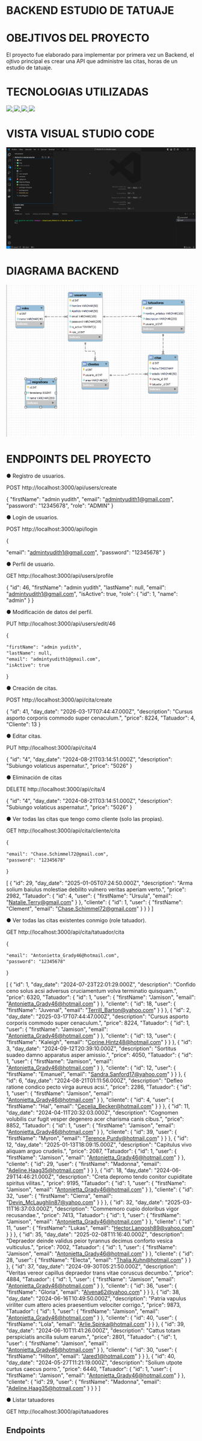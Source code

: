 # BACKEND ESTUDIO DE TATUAJE

# OBEJTIVOS DEL PROYECTO
El proyecto fue elaborado para implementar por primera vez un Backend, el ojtivo principal es crear una API que administre las citas, horas de un estudio de tatuaje.

# TECNOLOGIAS UTILIZADAS 
<div alineacion ="center">

<a href="https://developer.mozilla.org/es/docs/Web/JavaScript">
    <img src= "https://img.shields.io/badge/javascipt-EFD81D?style=for-the-badge&logo=javascript&logoColor=black"/>
</a>

<a href="https://nodejs.org/en">
    <img src= "https://img.shields.io/badge/node.js-026E00?style=for-the-badge&logo=node.js&logoColor=white"/>
</a>

<a href="https://www.expressjs.com/">
    <img src= "https://img.shields.io/badge/express.js-%23404d59.svg?style=for-the-badge&logo=express&logoColor=%2361DAFB"/>
</a>

<a href="https://www.typescriptlang.org/">
    <img src="https://img.shields.io/badge/typescript-blue?style=for-the-badge&logo=typescript&logoColor=white">
</a>

 </div>



# VISTA VISUAL STUDIO CODE
![Imagen](/VisualCodeProyecto4.png)



# DIAGRAMA BACKEND  
![Imagen DB](/DiagramaTatto.png)


# ENDPOINTS DEL PROYECTO

● Registro de usuarios.

POST http://localhost:3000/api/users/create

{
    "firstName": "admin yudith",
    "email": "admintyudith1@gmail.com",
    "password": "12345678",
    "role": "ADMIN"
 }


● Login de usuarios.

POST http://localhost:3000/api/login

{
           
  "email": "admintyudith1@gmail.com",
  "password": "12345678"
 }


● Perfil de usuario.

GET http://localhost:3000/api/users/profile

{
	"id": 46,
	"firstName": "admin yudith",
	"lastName": null,
	"email": "admintyudith1@gmail.com",
	"isActive": true,
	"role": {
	"id": 1,
	"name": "admin"
	}
}


● Modificación de datos del perfil.

PUT http://localhost:3000/api/users/edit/46

{

	"firstName": "admin yudith",
	"lastName": null,
	"email": "admintyudith1@gmail.com",
	"isActive": true
	
}


● Creación de citas.

POST http://localhost:3000/api/cita/create

{
	"id": 41,
	"day_date": "2026-03-17T07:44:47.000Z",
	"description": "Cursus asporto corporis commodo super cenaculum.",
	"price": 8224,
	"Tatuador": 4,
	"Cliente": 13
}

● Editar citas.

PUT http://localhost:3000/api/cita/4

{
	"id": "4",
	"day_date": "2024-08-21T03:14:51.000Z",
	"description": "Subiungo volaticus aspernatur.",
	"price": "5026"
}


● Eliminación de citas

DELETE http://localhost:3000/api/cita/4

{
	"id": "4",
	"day_date": "2024-08-21T03:14:51.000Z",
	"description": "Subiungo volaticus aspernatur.",
	"price": "5026"
}

● Ver todas las citas que tengo como cliente (solo las propias).

GET http://localhost:3000/api/cita/cliente/cita

{
           
    "email": "Chase.Schimmel72@gmail.com",
    "password": "12345678"
                
 }


[
	{
		"id": 29,
		"day_date": "2025-01-05T07:24:50.000Z",
		"description": "Arma solium baiulus molestiae debilito vulnero veritas aperiam verto.",
		"price": 2982,
		"Tatuador": {
			"id": 4,
			"user": {
				"firstName": "Ursula",
				"email": "Natalie.Terry@gmail.com"
			}
		},
		"cliente": {
			"id": 1,
			"user": {
				"firstName": "Clement",
				"email": "Chase.Schimmel72@gmail.com"
			}
		}
	}
]

● Ver todas las citas existentes conmigo (role tatuador).

GET http://localhost:3000/api/cita/tatuador/cita

{
           
    "email": "Antonietta_Grady46@hotmail.com",
    "password": "12345678"
                
 }



[
	{
		"id": 1,
		"day_date": "2024-07-23T22:01:29.000Z",
		"description": "Confido ceno solus acsi adversus cruciamentum volva terminatio quisquam.",
		"price": 6320,
		"Tatuador": {
			"id": 1,
			"user": {
				"firstName": "Jamison",
				"email": "Antonietta_Grady46@hotmail.com"
			}
		},
		"cliente": {
			"id": 18,
			"user": {
				"firstName": "Juvenal",
				"email": "Terrill_Barton@yahoo.com"
			}
		}
	},
	{
		"id": 2,
		"day_date": "2025-03-17T07:44:47.000Z",
		"description": "Cursus asporto corporis commodo super cenaculum.",
		"price": 8224,
		"Tatuador": {
			"id": 1,
			"user": {
				"firstName": "Jamison",
				"email": "Antonietta_Grady46@hotmail.com"
			}
		},
		"cliente": {
			"id": 13,
			"user": {
				"firstName": "Kaleigh",
				"email": "Corine.Hintz48@hotmail.com"
			}
		}
	},
	{
		"id": 3,
		"day_date": "2024-09-12T20:39:10.000Z",
		"description": "Sortitus suadeo damno apparatus asper amissio.",
		"price": 4050,
		"Tatuador": {
			"id": 1,
			"user": {
				"firstName": "Jamison",
				"email": "Antonietta_Grady46@hotmail.com"
			}
		},
		"cliente": {
			"id": 12,
			"user": {
				"firstName": "Emanuel",
				"email": "Sandra.Sanford17@yahoo.com"
			}
		}
	},
	{
		"id": 6,
		"day_date": "2024-08-21T01:11:56.000Z",
		"description": "Defleo ratione condico pecto virga aureus acsi.",
		"price": 2286,
		"Tatuador": {
			"id": 1,
			"user": {
				"firstName": "Jamison",
				"email": "Antonietta_Grady46@hotmail.com"
			}
		},
		"cliente": {
			"id": 4,
			"user": {
				"firstName": "Hal",
				"email": "Cecelia_Becker@hotmail.com"
			}
		}
	},
	{
		"id": 11,
		"day_date": "2024-04-11T20:32:03.000Z",
		"description": "Cognomen volubilis cur fugit vesper degenero acer charisma canis cibus.",
		"price": 8852,
		"Tatuador": {
			"id": 1,
			"user": {
				"firstName": "Jamison",
				"email": "Antonietta_Grady46@hotmail.com"
			}
		},
		"cliente": {
			"id": 39,
			"user": {
				"firstName": "Myron",
				"email": "Terence.Purdy@hotmail.com"
			}
		}
	},
	{
		"id": 12,
		"day_date": "2025-01-13T18:09:15.000Z",
		"description": "Capitulus vivo aliquam arguo crudelis.",
		"price": 2087,
		"Tatuador": {
			"id": 1,
			"user": {
				"firstName": "Jamison",
				"email": "Antonietta_Grady46@hotmail.com"
			}
		},
		"cliente": {
			"id": 29,
			"user": {
				"firstName": "Madonna",
				"email": "Adeline.Haag35@hotmail.com"
			}
		}
	},
	{
		"id": 18,
		"day_date": "2024-06-29T14:46:21.000Z",
		"description": "Creta depromo tendo conitor cupiditate spiritus vilitas.",
		"price": 9195,
		"Tatuador": {
			"id": 1,
			"user": {
				"firstName": "Jamison",
				"email": "Antonietta_Grady46@hotmail.com"
			}
		},
		"cliente": {
			"id": 32,
			"user": {
				"firstName": "Cierra",
				"email": "Devin_McLaughlin87@yahoo.com"
			}
		}
	},
	{
		"id": 32,
		"day_date": "2025-03-11T16:37:03.000Z",
		"description": "Commemoro cupio doloribus vigor recusandae.",
		"price": 7413,
		"Tatuador": {
			"id": 1,
			"user": {
				"firstName": "Jamison",
				"email": "Antonietta_Grady46@hotmail.com"
			}
		},
		"cliente": {
			"id": 11,
			"user": {
				"firstName": "Lukas",
				"email": "Hector.Langosh89@yahoo.com"
			}
		}
	},
	{
		"id": 35,
		"day_date": "2025-02-08T11:16:40.000Z",
		"description": "Depraedor deinde validus peior tyrannus decimus conforto vesica vulticulus.",
		"price": 7002,
		"Tatuador": {
			"id": 1,
			"user": {
				"firstName": "Jamison",
				"email": "Antonietta_Grady46@hotmail.com"
			}
		},
		"cliente": {
			"id": 28,
			"user": {
				"firstName": "Electa",
				"email": "Thalia.Kuhn@hotmail.com"
			}
		}
	},
	{
		"id": 37,
		"day_date": "2024-09-30T05:21:50.000Z",
		"description": "Veritas vereor capillus depraedor trans vitae coruscus decumbo.",
		"price": 4884,
		"Tatuador": {
			"id": 1,
			"user": {
				"firstName": "Jamison",
				"email": "Antonietta_Grady46@hotmail.com"
			}
		},
		"cliente": {
			"id": 36,
			"user": {
				"firstName": "Gloria",
				"email": "Alvena62@yahoo.com"
			}
		}
	},
	{
		"id": 38,
		"day_date": "2024-06-16T10:49:50.000Z",
		"description": "Patria vapulus viriliter cum attero acies praesentium velociter corrigo.",
		"price": 9873,
		"Tatuador": {
			"id": 1,
			"user": {
				"firstName": "Jamison",
				"email": "Antonietta_Grady46@hotmail.com"
			}
		},
		"cliente": {
			"id": 40,
			"user": {
				"firstName": "Lola",
				"email": "Arlie.Spinka@hotmail.com"
			}
		}
	},
	{
		"id": 39,
		"day_date": "2024-06-10T11:41:26.000Z",
		"description": "Cattus totam perspiciatis ancilla sulum earum.",
		"price": 2801,
		"Tatuador": {
			"id": 1,
			"user": {
				"firstName": "Jamison",
				"email": "Antonietta_Grady46@hotmail.com"
			}
		},
		"cliente": {
			"id": 30,
			"user": {
				"firstName": "Hilton",
				"email": "Jared1@hotmail.com"
			}
		}
	},
	{
		"id": 40,
		"day_date": "2024-05-27T11:21:19.000Z",
		"description": "Solium utpote curtus caecus porro.",
		"price": 6440,
		"Tatuador": {
			"id": 1,
			"user": {
				"firstName": "Jamison",
				"email": "Antonietta_Grady46@hotmail.com"
			}
		},
		"cliente": {
			"id": 29,
			"user": {
				"firstName": "Madonna",
				"email": "Adeline.Haag35@hotmail.com"
			}
		}
	}
]


● Listar tatuadores


GET http://localhost:3000/api/tatuadores



## Endpoints